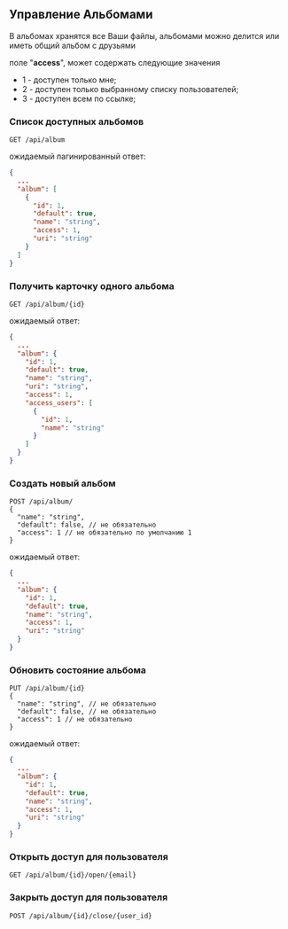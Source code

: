 ## Управление Альбомами

В альбомах хранятся все Ваши файлы, альбомами можно делится или иметь общий альбом с друзьями

поле "**access**", может содержать следующие значения
* 1 - доступен только мне;
* 2 - доступен только выбранному списку пользователей;
* 3 - доступен всем по ссылке;

### Список доступных альбомов
```http request
GET /api/album
```

ожидаемый пагинированный ответ:
```json
{
  ...
  "album": [
    {
      "id": 1,
      "default": true,
      "name": "string",
      "access": 1,
      "uri": "string"
    }
  ]
}
```

### Получить карточку одного альбома
```http request
GET /api/album/{id}
```

ожидаемый ответ:
```json
{
  ...
  "album": {
    "id": 1,
    "default": true,
    "name": "string",
    "uri": "string",
    "access": 1,
    "access_users": [
      {
        "id": 1,
        "name": "string"
      }
    ]
  }
}
```

### Создать новый альбом
```http request
POST /api/album/
{
  "name": "string",
  "default": false, // не обязательно
  "access": 1 // не обязательно по умолчанию 1
}
```

ожидаемый ответ:
```json
{
  ...
  "album": {
    "id": 1,
    "default": true,
    "name": "string",
    "access": 1,
    "uri": "string"
  }
}
```

### Обновить состояние альбома
```http request
PUT /api/album/{id}
{
  "name": "string", // не обязательно
  "default": false, // не обязательно
  "access": 1 // не обязательно
}
```

ожидаемый ответ:
```json
{
  ...
  "album": {
    "id": 1,
    "default": true,
    "name": "string",
    "access": 1,
    "uri": "string"
  }
}
```

### Открыть доступ для пользователя
```http request
GET /api/album/{id}/open/{email}
```

### Закрыть доступ для пользователя
```http request
POST /api/album/{id}/close/{user_id}
```
